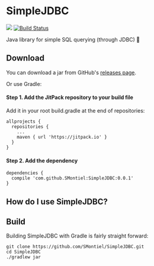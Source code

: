 # SimpleJDBC

[![](https://jitpack.io/v/SMontiel/SimpleJDBC.svg)](https://jitpack.io/#SMontiel/SimpleJDBC) [![Build Status](https://travis-ci.org/SMontiel/SimpleJDBC.svg?branch=master)](https://travis-ci.org/SMontiel/SimpleJDBC)

Java library for simple SQL querying (through JDBC) :slightly_smiling_face:

## Download

You can download a jar from GitHub's [releases page](https://github.com/SMontiel/SimpleJDBC/releases).

Or use Gradle:

#### **Step 1.** Add the JitPack repository to your build file

Add it in your root build.gradle at the end of repositories:

```
allprojects {
  repositories {
    ...
    maven { url 'https://jitpack.io' }
  }
}
```

#### **Step 2.** Add the dependency

```
dependencies {
  compile 'com.github.SMontiel:SimpleJDBC:0.0.1'
}
```

## How do I use SimpleJDBC?

## Build

Building SimpleJDBC with Gradle is fairly straight forward:

```
git clone https://github.com/SMontiel/SimpleJDBC.git
cd SimpleJDBC
./gradlew jar
```